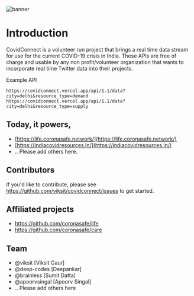 ![banner](https://raw.githubusercontent.com/coronasafe/life/main/public/static/banner.png)

# Introduction

CovidConnect is a volunteer run project that brings a real time data stream for use for the current COVID-19 crisis in India. These APIs are free of charge and usable by any non profit/volunteer organization that wants to incorporate real time Twitter data into their projects.

Example API
```
https://covidconnect.vercel.app/api/1.1/data?city=delhi&resource_type=demand
https://covidconnect.vercel.app/api/1.1/data?city=delhi&resource_type=supply
```



## Today, it powers,

* [https://life.coronasafe.network/](https://life.coronasafe.network/)
* [https://indiacovidresources.in/](https://indiacovidresources.in/)
* .. Please add others here.

## Contributors

If you'd like to contribute, please see https://github.com/viksit/covidconnect/issues to get started.


## Affiliated projects
* https://github.com/coronasafe/life
* https://github.com/coronasafe/care

## Team
* @viksit [Viksit Gaur]
* @deep-codes [Deepankar]
* @brainless [Sumit Datta]
* @apoorvsingal [Apoorv Singal]
* .. Please add others here
